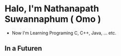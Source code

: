 # **Halo, I'm Nathanapath Suwannaphum  ( Omo )**


* Now I'm Learning Programing C, C++, Java, ... etc.


## **In a Futuren**



